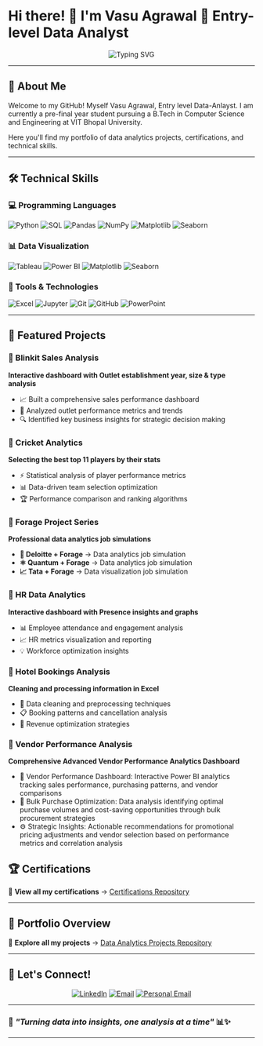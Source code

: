 # Hi there! 👋 I'm Vasu Agrawal 🚀 Entry-level Data Analyst

<div align="center">
  <img src="https://readme-typing-svg.herokuapp.com?font=Fira+Code&pause=1000&color=36BCF7&center=true&vCenter=true&width=435&lines=Data+is+the+new+oil...;Transforming+Data+into+Insights...;Python+%7C+SQL+%7C+PowerBI+%7C+Excel" alt="Typing SVG" />
</div>

---

## 🎯 About Me

Welcome to my GitHub! Myself Vasu Agrawal, Entry level Data-Anlayst. I am currently a pre-final year student pursuing a B.Tech in Computer Science and Engineering at VIT Bhopal University.

Here you'll find my portfolio of data analytics projects, certifications, and technical skills.

---

## 🛠️ Technical Skills

### 💻 Programming Languages
![Python](https://img.shields.io/badge/Python-3776AB?style=for-the-badge&logo=python&logoColor=white)
![SQL](https://img.shields.io/badge/SQL-4479A1?style=for-the-badge&logo=mysql&logoColor=white)
![Pandas](https://img.shields.io/badge/pandas-150458?style=for-the-badge&logo=pandas&logoColor=white)
![NumPy](https://img.shields.io/badge/numpy-013243?style=for-the-badge&logo=numpy&logoColor=white)
![Matplotlib](https://img.shields.io/badge/Matplotlib-11557c?style=for-the-badge&logo=python&logoColor=white)
![Seaborn](https://img.shields.io/badge/Seaborn-3776AB?style=for-the-badge&logo=python&logoColor=white)

### 📊 Data Visualization
![Tableau](https://img.shields.io/badge/Tableau-E97627?style=for-the-badge&logo=tableau&logoColor=white)
![Power BI](https://img.shields.io/badge/Power_BI-F2C811?style=for-the-badge&logo=powerbi&logoColor=black)
![Matplotlib](https://img.shields.io/badge/Matplotlib-11557c?style=for-the-badge&logo=python&logoColor=white)
![Seaborn](https://img.shields.io/badge/Seaborn-3776AB?style=for-the-badge&logo=python&logoColor=white)

### 🔧 Tools & Technologies
![Excel](https://img.shields.io/badge/Microsoft_Excel-217346?style=for-the-badge&logo=microsoft-excel&logoColor=white)
![Jupyter](https://img.shields.io/badge/Jupyter-F37626?style=for-the-badge&logo=jupyter&logoColor=white)
![Git](https://img.shields.io/badge/Git-F05032?style=for-the-badge&logo=git&logoColor=white)
![GitHub](https://img.shields.io/badge/GitHub-181717?style=for-the-badge&logo=github&logoColor=white)
![PowerPoint](https://img.shields.io/badge/Microsoft_PowerPoint-B7472A?style=for-the-badge&logo=microsoft-powerpoint&logoColor=white)

---

## 🎨 Featured Projects

### 🛒 Blinkit Sales Analysis
**Interactive dashboard with Outlet establishment year, size & type analysis**
- 📈 Built a comprehensive sales performance dashboard
- 🎯 Analyzed outlet performance metrics and trends  
- 🔍 Identified key business insights for strategic decision making

### 🏏 Cricket Analytics  
**Selecting the best top 11 players by their stats**
- ⚡ Statistical analysis of player performance metrics
- 📊 Data-driven team selection optimization
- 🏆 Performance comparison and ranking algorithms

### 🔮 Forage Project Series
**Professional data analytics job simulations**

- **🏢 Deloitte + Forage** → Data analytics job simulation
- **⚛️ Quantum + Forage** → Data analytics job simulation  
- **📈 Tata + Forage** → Data visualization job simulation

### 👥 HR Data Analytics
**Interactive dashboard with Presence insights and graphs**
- 📊 Employee attendance and engagement analysis
- 📈 HR metrics visualization and reporting
- 💡 Workforce optimization insights

### 🏨 Hotel Bookings Analysis
**Cleaning and processing information in Excel**
- 🧹 Data cleaning and preprocessing techniques
- 📋 Booking patterns and cancellation analysis
- 💼 Revenue optimization strategies
  
### 👨 Vendor Performance Analysis
**Comprehensive Advanced Vendor Performance Analytics Dashboard**
- 📅 Vendor Performance Dashboard: Interactive Power BI analytics tracking sales performance, purchasing patterns, and vendor comparisons
- 🎯 Bulk Purchase Optimization: Data analysis identifying optimal purchase volumes and cost-saving opportunities through bulk procurement strategies
- ⚙️ Strategic Insights: Actionable recommendations for promotional pricing adjustments and vendor selection based on performance metrics and correlation analysis

## 🏆 Certifications

📜 **View all my certifications** → [Certifications Repository](https://github.com/Vasu-Agrawal-04/Certifications-Badges)

---

## 📂 Portfolio Overview

🌟 **Explore all my projects** → [Data Analytics Projects Repository](https://github.com/Vasu-Agrawal-04/Portfolio-Projects)

---

## 🤝 Let's Connect!

<div align="center">

[![LinkedIn](https://img.shields.io/badge/LinkedIn-0077B5?style=for-the-badge&logo=linkedin&logoColor=white)](https://www.linkedin.com/in/vasu-agrawal04/)
[![Email](https://img.shields.io/badge/Professional_Email-D14836?style=for-the-badge&logo=gmail&logoColor=white)](mailto:vasuagrawal2022@vitbhopal.ac.in)
[![Personal Email](https://img.shields.io/badge/Personal_Email-D14836?style=for-the-badge&logo=gmail&logoColor=white)](mailto:vasuagr27@gmail.com)

</div>

---
  
### 💫 *"Turning data into insights, one analysis at a time"* 📊✨

</div>

---


